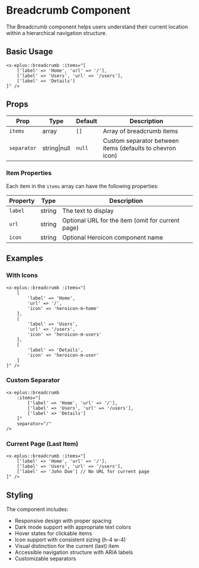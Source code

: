 # Breadcrumb Component

The Breadcrumb component helps users understand their current location within a hierarchical navigation structure.

## Basic Usage

```blade
<x-eplus::breadcrumb :items="[
    ['label' => 'Home', 'url' => '/'],
    ['label' => 'Users', 'url' => '/users'],
    ['label' => 'Details']
]" />
```

## Props

| Prop | Type | Default | Description |
|------|------|---------|-------------|
| `items` | array | `[]` | Array of breadcrumb items |
| `separator` | string\|null | `null` | Custom separator between items (defaults to chevron icon) |

### Item Properties

Each item in the `items` array can have the following properties:

| Property | Type | Description |
|----------|------|-------------|
| `label` | string | The text to display |
| `url` | string | Optional URL for the item (omit for current page) |
| `icon` | string | Optional Heroicon component name |

## Examples

### With Icons

```blade
<x-eplus::breadcrumb :items="[
    [
        'label' => 'Home',
        'url' => '/',
        'icon' => 'heroicon-m-home'
    ],
    [
        'label' => 'Users',
        'url' => '/users',
        'icon' => 'heroicon-m-users'
    ],
    [
        'label' => 'Details',
        'icon' => 'heroicon-m-user'
    ]
]" />
```

### Custom Separator

```blade
<x-eplus::breadcrumb 
    :items="[
        ['label' => 'Home', 'url' => '/'],
        ['label' => 'Users', 'url' => '/users'],
        ['label' => 'Details']
    ]"
    separator="/"
/>
```

### Current Page (Last Item)

```blade
<x-eplus::breadcrumb :items="[
    ['label' => 'Home', 'url' => '/'],
    ['label' => 'Users', 'url' => '/users'],
    ['label' => 'John Doe'] // No URL for current page
]" />
```

## Styling

The component includes:
- Responsive design with proper spacing
- Dark mode support with appropriate text colors
- Hover states for clickable items
- Icon support with consistent sizing (h-4 w-4)
- Visual distinction for the current (last) item
- Accessible navigation structure with ARIA labels
- Customizable separators